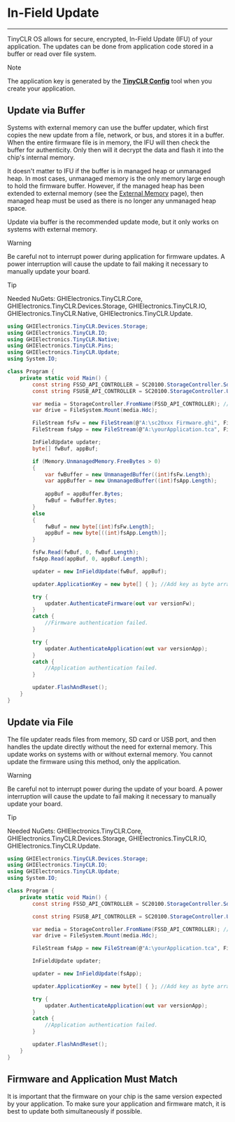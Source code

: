 # In-Field Update
---
TinyCLR OS allows for secure, encrypted, In-Field Update (IFU) of your application. The updates can be done from application code stored in a buffer or read over file system.

> [!Note]
> The application key is generated by the [**TinyCLR Config**](../tinyclr-config.md) tool when you create your application.

## Update via Buffer
Systems with external memory can use the buffer updater, which first copies the new update from a file, network, or bus, and stores it in a buffer. When the entire firmware file is in memory, the IFU will then check the buffer for authenticity. Only then will it decrypt the data and flash it into the chip's internal memory.

It doesn't matter to IFU if the buffer is in managed heap or unmanaged heap. In most cases, unmanaged memory is the only memory large enough to hold the firmware buffer. However, if the managed heap has been extended to external memory (see the [External Memory](external-memory.md) page), then managed heap must be used as there is no longer any unmanaged heap space.

Update via buffer is the recommended update mode, but it only works on systems with external memory.

> [!Warning]
> Be careful not to interrupt power during application for firmware updates. A power interruption will cause the update to fail making it necessary to manually update your board.

> [!Tip]
> Needed NuGets: GHIElectronics.TinyCLR.Core, GHIElectronics.TinyCLR.Devices.Storage, GHIElectronics.TinyCLR.IO, GHIElectronics.TinyCLR.Native, GHIElectronics.TinyCLR.Update.

```cs
using GHIElectronics.TinyCLR.Devices.Storage;
using GHIElectronics.TinyCLR.IO;
using GHIElectronics.TinyCLR.Native;
using GHIElectronics.TinyCLR.Pins;
using GHIElectronics.TinyCLR.Update;
using System.IO;

class Program {
    private static void Main() {
        const string FSSD_API_CONTROLLER = SC20100.StorageController.SdCard;
        const string FSUSB_API_CONTROLLER = SC20100.StorageController.UsbHostMassStorage;

        var media = StorageController.FromName(FSSD_API_CONTROLLER); //Update from SD card.
        var drive = FileSystem.Mount(media.Hdc);

        FileStream fsFw = new FileStream(@"A:\sc20xxx Firmware.ghi", FileMode.Open);
        FileStream fsApp = new FileStream(@"A:\yourApplication.tca", FileMode.Open);

        InFieldUpdate updater;
        byte[] fwBuf, appBuf;

        if (Memory.UnmanagedMemory.FreeBytes > 0)
        {
            var fwBuffer = new UnmanagedBuffer((int)fsFw.Length);              
            var appBuffer = new UnmanagedBuffer((int)fsApp.Length);
               
            appBuf = appBuffer.Bytes;
            fwBuf = fwBuffer.Bytes;
        }
        else
        {
            fwBuf = new byte[(int)fsFw.Length];
            appBuf = new byte[((int)fsApp.Length)];
        }

        fsFw.Read(fwBuf, 0, fwBuf.Length);
        fsApp.Read(appBuf, 0, appBuf.Length);

        updater = new InFieldUpdate(fwBuf, appBuf);

        updater.ApplicationKey = new byte[] { }; //Add key as byte array here.

        try {
            updater.AuthenticateFirmware(out var versionFw);
        }
        catch {
            //Firmware authentication failed.
        }

        try {
            updater.AuthenticateApplication(out var versionApp);
        }
        catch {
            //Application authentication failed.
        }

        updater.FlashAndReset();
    }
}
```

## Update via File

The file updater reads files from memory, SD card or USB port, and then handles the update directly without the need for external memory. This update works on systems with or without external memory. You cannot update the firmware using this method, only the application.

> [!Warning]
> Be careful not to interrupt power during the update of your board. A power interruption will cause the update to fail making it necessary to manually update your board.

> [!Tip]
> Needed NuGets: GHIElectronics.TinyCLR.Core, GHIElectronics.TinyCLR.Devices.Storage, GHIElectronics.TinyCLR.IO, GHIElectronics.TinyCLR.Update.

```cs
using GHIElectronics.TinyCLR.Devices.Storage;
using GHIElectronics.TinyCLR.IO;
using GHIElectronics.TinyCLR.Update;
using System.IO;

class Program {
    private static void Main() {
        const string FSSD_API_CONTROLLER = SC20100.StorageController.SdCard;

        const string FSUSB_API_CONTROLLER = SC20100.StorageController.UsbHostMassStorage;

        var media = StorageController.FromName(FSSD_API_CONTROLLER); //Using SD card.
        var drive = FileSystem.Mount(media.Hdc);

        FileStream fsApp = new FileStream(@"A:\yourApplication.tca", FileMode.Open);

        InFieldUpdate updater;

        updater = new InFieldUpdate(fsApp);

        updater.ApplicationKey = new byte[] { }; //Add key as byte array here.

        try {
            updater.AuthenticateApplication(out var versionApp);
        }
        catch {
            //Application authentication failed.
        }

        updater.FlashAndReset();
    }
}

```

## Firmware and Application Must Match
It is important that the firmware on your chip is the same version expected by your application. To make sure your application and firmware match, it is best to update both simultaneously if possible.
